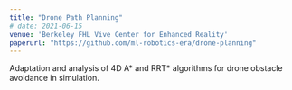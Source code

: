 ```yaml
---
title: "Drone Path Planning"
# date: 2021-06-15
venue: 'Berkeley FHL Vive Center for Enhanced Reality'
paperurl: "https://github.com/ml-robotics-era/drone-planning"
---
```

Adaptation and analysis of 4D A* and RRT* algorithms for drone obstacle avoidance in simulation.
